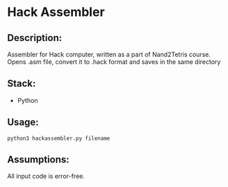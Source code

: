 # Hack Assembler

## Description:
Assembler for Hack computer, written as a part of Nand2Tetris course. Opens .asm file, convert it to .hack format and saves in the same directory

## Stack:
* Python

## Usage:
```
python3 hackassembler.py filename
```

## Assumptions:
All input code is error-free.
